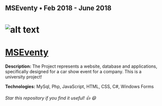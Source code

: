 ## MSEventy    • Feb 2018 - June 2018

# ![alt text](https://image.ibb.co/nms4h8/dsaf.jpg "Logo Title Text 1")

# [MSEventy]( http://i392329.hera.fhict.nl/) 

 **Description:**  The Project represents a website, database and applications, specifically designed for a car show event for a company. This is a university project!

 **Technologies:**  MySql, Php, JavaScript, HTML, CSS, C#, Windows Forms 

###### Star this repository if you find it useful! :thumbsup: :smile: 
